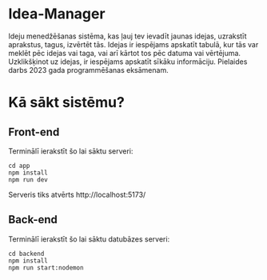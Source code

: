 # Idea-Manager
Ideju menedžēšanas sistēma, kas ļauj tev ievadīt jaunas idejas, uzrakstīt aprakstus, tagus, izvērtēt tās. Idejas ir iespējams apskatīt tabulā, kur tās var meklēt pēc idejas vai taga, vai arī kārtot tos pēc datuma vai vērtējuma. Uzklikšķinot uz idejas, ir iespējams apskatīt sīkāku informāciju.
Pielaides darbs 2023 gada programmēšanas eksāmenam.
# Kā sākt sistēmu?
## Front-end
Terminālī ierakstīt šo lai sāktu serveri:
```
cd app
npm install
npm run dev
```
Serveris tiks atvērts http://localhost:5173/
## Back-end
Terminālī ierakstīt šo lai sāktu datubāzes serveri:
```
cd backend
npm install
npm run start:nodemon
```
